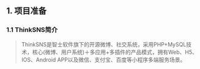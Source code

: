 ## 1. 项目准备

### 1.1 ThinkSNS简介

> ThinkSNS是智士软件旗下的开源微博、社交系统，采用PHP+MySQL技术，核心(微博、用户系统)＋多应用+多插件的产品模式，拥有Web、H5、IOS、Android APP以及微信、支付宝、百度等小程序多端服务场景。	